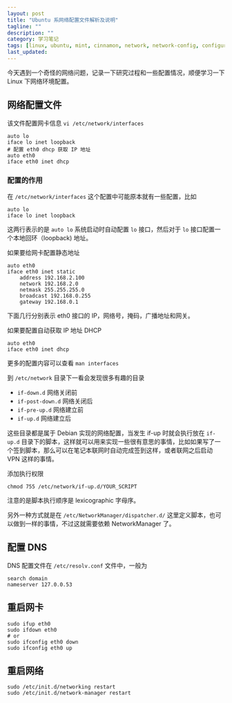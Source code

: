 ```yaml
---
layout: post
title: "Ubuntu 系网络配置文件解析及说明"
tagline: ""
description: ""
category: 学习笔记
tags: [linux, ubuntu, mint, cinnamon, network, network-config, configuration, network-connection, eth0]
last_updated:
---
```


今天遇到一个奇怪的网络问题，记录一下研究过程和一些配置情况，顺便学习一下 Linux 下网络环境配置。

## 网络配置文件

该文件配置网卡信息 `vi /etc/network/interfaces`

    auto lo
    iface lo inet loopback
    # 配置 eth0 dhcp 获取 IP 地址
    auto eth0
    iface eth0 inet dhcp


### 配置的作用
在 `/etc/network/interfaces` 这个配置中可能原本就有一些配置，比如

    auto lo
    iface lo inet loopback

这两行表示的是 `auto lo` 系统启动时自动配置 `lo` 接口，然后对于 `lo` 接口配置一个本地回环（loopback) 地址。

如果要给网卡配置静态地址

    auto eth0
    iface eth0 inet static
        address 192.168.2.100
        network 192.168.2.0
        netmask 255.255.255.0
        broadcast 192.168.0.255
        gateway 192.168.0.1

下面几行分别表示 eth0 接口的 IP，网络号，掩码，广播地址和网关。

如果要配置自动获取 IP 地址 DHCP

    auto eth0
    iface eth0 inet dhcp

更多的配置内容可以查看 `man interfaces`

到 `/etc/network` 目录下一看会发现很多有趣的目录

- `if-down.d` 网络关闭前
- `if-post-down.d` 网络关闭后
- `if-pre-up.d` 网络建立前
- `if-up.d` 网络建立后

这些目录都是属于 Debian 实现的网络配置，当发生 if-up 时就会执行放在 `if-up.d` 目录下的脚本，这样就可以用来实现一些很有意思的事情，比如如果写了一个签到脚本，那么可以在笔记本联网时自动完成签到这样，或者联网之后启动 VPN 这样的事情。

添加执行权限

    chmod 755 /etc/network/if-up.d/YOUR_SCRIPT

注意的是脚本执行顺序是 lexicographic 字母序。

另外一种方式就是在 `/etc/NetworkManager/dispatcher.d/` 这里定义脚本，也可以做到一样的事情，不过这就需要依赖 NetworkManager 了。

## 配置 DNS

DNS 配置文件在 `/etc/resolv.conf` 文件中，一般为

    search domain
    nameserver 127.0.0.53


## 重启网卡

    sudo ifup eth0
    sudo ifdown eth0
    # or
    sudo ifconfig eth0 down
    sudo ifconfig eth0 up


## 重启网络

    sudo /etc/init.d/networking restart
    sudo /etc/init.d/network-manager restart
